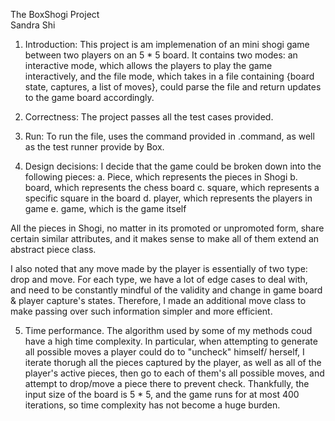 The BoxShogi Project  
Sandra Shi

1. Introduction: This project is am implemenation of an mini shogi
game between two players on an 5 * 5 board. It contains two modes:
an interactive mode, which allows the players to play the game 
interactively, and the file mode, which takes in a file containing
{board state, captures, a list of moves}, could parse the file and
return updates to the game board accordingly. 

2. Correctness: The project passes all the test cases provided.

3. Run: To run the file, uses the command provided in .command, 
as well as the test runner provide by Box. 

4. Design decisions: I decide that the game could be broken down 
into the following pieces:
a. Piece, which represents the pieces in Shogi
b. board, which represents the chess board
c. square, which represents a specific square in the board
d. player, which represents the players in game
e. game, which is the game itself

All the pieces in Shogi, no matter in its promoted or unpromoted
form, share certain similar attributes, and it makes sense to 
make all of them extend an abstract piece class. 

I also noted that any move made by the player is essentially of two
type: drop and move. For each type, we have a lot of edge cases to 
deal with, and need to be constantly mindful of the validity and 
change in game board & player capture's states. Therefore, I made
an additional move class to make passing over such information
simpler and more efficient. 

5. Time performance. The algorithm used by some of my methods
coud have a high time complexity. In particular, when attempting to 
generate all possible moves a player could do to "uncheck" himself/
herself, I iterate thorugh all the pieces captured by the player, as
well as all of the player's active pieces, then go to each of them's 
all possible moves, and attempt to drop/move a piece there to prevent 
check. Thankfully, the input size of the board is 5 * 5, and the game
runs for at most 400 iterations, so time complexity has not become
a huge burden. 

